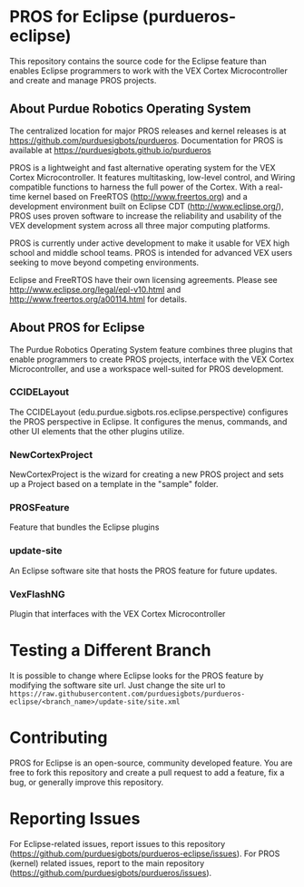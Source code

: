 # PROS for Eclipse (purdueros-eclipse)
This repository contains the source code for the Eclipse feature than enables Eclipse programmers to work with the VEX Cortex Microcontroller and create and manage PROS projects.

## About Purdue Robotics Operating System
The centralized location for major PROS releases and kernel releases is at https://github.com/purduesigbots/purdueros. Documentation for PROS is available at https://purduesigbots.github.io/purdueros

PROS is a lightweight and fast alternative operating system for the VEX Cortex Microcontroller. It features multitasking, low-level control, and Wiring compatible functions to harness the full power of the Cortex. With a real-time kernel based on FreeRTOS (http://www.freertos.org) and a development environment built on Eclipse CDT (http://www.eclipse.org/), PROS uses proven software to increase the reliability and usability of the VEX development system across all three major computing platforms.

PROS is currently under active development to make it usable for VEX high school and middle school teams. PROS is intended for advanced VEX users seeking to move beyond competing environments.

Eclipse and FreeRTOS have their own licensing agreements. Please see http://www.eclipse.org/legal/epl-v10.html  and http://www.freertos.org/a00114.html  for details.

## About PROS for Eclipse
The Purdue Robotics Operating System feature combines three plugins that enable programmers to create PROS projects, interface with the VEX Cortex Microcontroller, and use a workspace well-suited for PROS development.

### CCIDELayout
The CCIDELayout (edu.purdue.sigbots.ros.eclipse.perspective) configures the PROS perspective in Eclipse. It configures the menus, commands, and other UI elements that the other plugins utilize.

### NewCortexProject
NewCortexProject is the wizard for creating a new PROS project and sets up a Project based on a template in the "sample" folder.

### PROSFeature
Feature that bundles the Eclipse plugins

### update-site
An Eclipse software site that hosts the PROS feature for future updates.

### VexFlashNG
Plugin that interfaces with the VEX Cortex Microcontroller

# Testing a Different Branch
It is possible to change where Eclipse looks for the PROS feature by modifying the software site url. Just change the site url to `https://raw.githubusercontent.com/purduesigbots/purdueros-eclipse/<branch_name>/update-site/site.xml`

# Contributing
PROS for Eclipse is an open-source, community developed feature. You are free to fork this repository and create a pull request to add a feature, fix a bug, or generally improve this repository.

# Reporting Issues
For Eclipse-related issues, report issues to this repository (https://github.com/purduesigbots/purdueros-eclipse/issues). For PROS (kernel) related issues, report to the main repository (https://github.com/purduesigbots/purdueros/issues).
